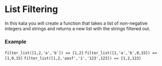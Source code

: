 # List Filtering

In this kata you will create a function that takes a list of non-negative integers and strings and returns a new list with the strings filtered out.

### Example

`filter_list([1,2,'a','b']) == [1,2]`
`filter_list([1,'a','b',0,15]) == [1,0,15]`
`filter_list([1,2,'aasf','1','123',123]) == [1,2,123]`
